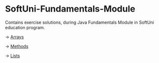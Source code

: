 # SoftUni-Fundamentals-Module
Contains exercise solutions, during Java Fundamentals Module in SoftUni education program.

-> [Arrays](Arrays)

-> [Methods](Methods)

-> [Lists](Lists)
